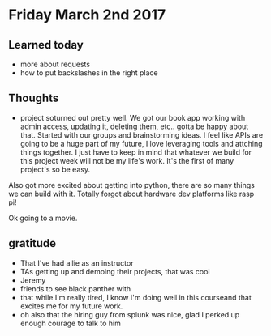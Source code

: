 # Friday March 2nd 2017

## Learned today
* more about requests
* how to put backslashes in the right place

## Thoughts
* project soturned out pretty well. We got our book app working with admin access, updating it, deleting them, etc.. gotta be happy about that. Started with our groups and brainstorming ideas. I feel like APIs are going to be a huge part of my future, I love leveraging tools and attching things together. I just have to keep in mind that whatever we build for this project week will not be my life's work. It's the first of many project's so be easy.

Also got more excited about getting into python, there are so many things we can build with it. Totally forgot about hardware dev platforms like rasp pi!

Ok going to a movie.

## gratitude
* That I've had allie as an instructor
* TAs getting up and demoing their projects, that was cool
* Jeremy
* friends to see black panther with
* that while I'm really tired, I know I'm doing well in this courseand that excites me for my future work.
* oh also that the hiring guy from splunk was nice, glad I perked up enough courage to talk to him

